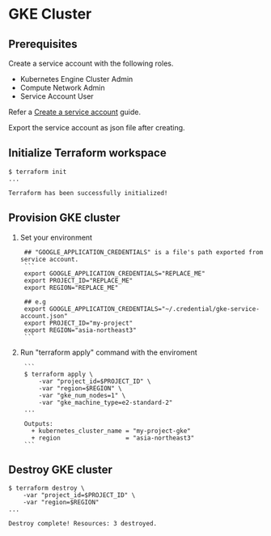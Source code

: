 # GKE Cluster

## Prerequisites

Create a service account with the following roles.
- Kubernetes Engine Cluster Admin
- Compute Network Admin
- Service Account User

Refer a [Create a service account](https://cloud.google.com/docs/authentication/production#create_service_account) guide.

Export the service account as json file after creating.

## Initialize Terraform workspace

```
$ terraform init
...

Terraform has been successfully initialized!
```

## Provision GKE cluster

1. Set your environment

        ## "GOOGLE_APPLICATION_CREDENTIALS" is a file's path exported from service account.
        ```
        export GOOGLE_APPLICATION_CREDENTIALS="REPLACE_ME"
        export PROJECT_ID="REPLACE_ME"
        export REGION="REPLACE_ME"

        ## e.g
        export GOOGLE_APPLICATION_CREDENTIALS="~/.credential/gke-service-account.json"
        export PROJECT_ID="my-project"
        export REGION="asia-northeast3"
        ```

2. Run "terraform apply" command with the enviroment

        ```
        $ terraform apply \
            -var "project_id=$PROJECT_ID" \
            -var "region=$REGION" \
            -var "gke_num_nodes=1" \
            -var "gke_machine_type=e2-standard-2"
        ...
        
        Outputs:
          + kubernetes_cluster_name = "my-project-gke"
          + region                  = "asia-northeast3"
        ```

## Destroy GKE cluster

```
$ terraform destroy \
    -var "project_id=$PROJECT_ID" \
    -var "region=$REGION"
...

Destroy complete! Resources: 3 destroyed.
```
